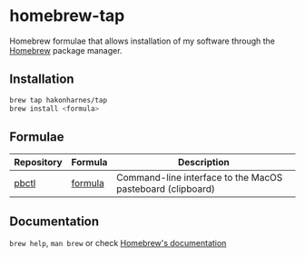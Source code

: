 # homebrew-tap

Homebrew formulae that allows installation of my software through the [Homebrew](https://brew.sh/) package manager.

## Installation

```sh
brew tap hakonharnes/tap
brew install <formula>
```

## Formulae

| Repository                                    | Formula                     | Description                                                |
| --------------------------------------------- | --------------------------- | ---------------------------------------------------------- |
| [pbctl](https://github.com/hakonharnes/pbctl) | [formula](Formula/pbctl.rb) | Command-line interface to the MacOS pasteboard (clipboard) |

## Documentation

`brew help`, `man brew` or check [Homebrew's documentation](https://docs.brew.sh/)
